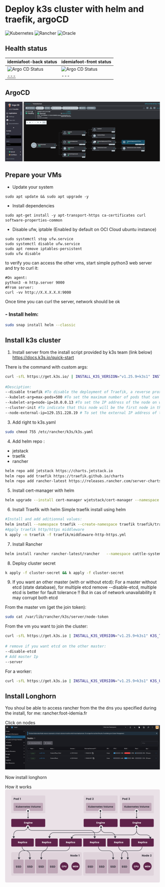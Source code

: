 # Deploy k3s cluster with helm and traefik, argoCD
![Kubernetes](https://img.shields.io/badge/kubernetes-%23326ce5.svg?style=for-the-badge&logo=kubernetes&logoColor=white) ![Rancher](https://img.shields.io/badge/rancher-%230075A8.svg?style=for-the-badge&logo=rancher&logoColor=white) ![Oracle](https://img.shields.io/badge/Oracle-F80000?style=for-the-badge&logo=oracle&logoColor=white)

## Health status
| idemiafoot-back status | idemiafoot-front status |
| --- | --- |
| ![Argo CD Status](https://argocd.dev.foot-idemia.fr/api/badge?name=idemiafoot-front) | ![Argo CD Status](https://argocd.dev.foot-idemia.fr/api/badge?name=idemiafoot-back) |
| [---](https://dev.foot-idemia.fr/) | --- |




## ArgoCD 
![Rancher](/assets/argocd1.png)

## Prepare your VMs

-   Update your system
```shell
sudo apt update && sudo apt upgrade -y
```
-   Install dependencies
```shell
sudo apt-get install -y apt-transport-https ca-certificates curl software-properties-common

```
- Disable ufw, iptable (Enabled by default on OCI Cloud ubuntu instance)
```shell
sudo systemctl stop ufw.service 
sudo systemctl disable ufw.service 
sudo apt remove iptables-persistent
sudo ufw disable
```
to verify you can access the other vms, start simple python3 web server and try to curl it:
```shell
#On agent:
python3 -m http.server 9000
#From server:
curl -vv http://X.X.X.X.X:9000
```
Once time you can curl the server, network should be ok
### - Install helm: 
```bash
sudo snap install helm --classic
```

## Install k3s cluster

1. Install server from the install script provided by k3s team (link below)
https://docs.k3s.io/quick-start

There is the command with custom args: 
```bash
curl -sfL https://get.k3s.io/ | INSTALL_K3S_VERSION="v1.25.9+k3s1" INSTALL_K3S_EXEC="server --disable traefik --kubelet-arg=max-pods=500 --kubelet-arg=node-ip=10.0.0.13 --cluster-init --node-external-ip=129.151.228.19" sh

#Desciption:
--disable traefik #To disable the deployment of Traefik, a reverse proxy/load balancer.
--kubelet-arg=max-pods=500 #To set the maximum number of pods that can be created on the node to 500.
--kubelet-arg=node-ip=10.0.0.13 #To set the IP address of the node on which the Kubelet is running.
--cluster-init #To indicate that this node will be the first node in the cluster, and it should initialize a new cluster.
--node-external-ip=129.151.228.19 # To set the external IP address of the node.

```

3. Add right to k3s.yaml
```bash
sudo chmod 755 /etc/rancher/k3s/k3s.yaml
```

4. Add helm repo :
- jetstack
- traefik
- rancher
```bash
helm repo add jetstack https://charts.jetstack.io
helm repo add traefik https://traefik.github.io/charts
helm repo add rancher-latest https://releases.rancher.com/server-charts/latest
```

5. Install cert-manager with helm
```bash
helm upgrade --install cert-manager wjetstack/cert-manager --namespace cert-manager --create-namespace --set installCRDs=true --set 'extraArgs={--acme-http01-solver-nameservers=10.43.0.93:53}' --set podDnsPolicy=None --set podDnsConfig.nameservers={'10.43.0.93}'
```
6. Install Traefik with helm
Simple traefik install using helm 
```bash
#Install and add aditionnal values:
helm install --namespace traefik --create-namespace traefik traefik/traefik --values=traefik/values.yml
#Apply traefik http/https middleware
k apply -n traefik -f traefik/middleware-http-https.yml
```

7. Install Rancher
```bash
helm install rancher rancher-latest/rancher   --namespace cattle-system  --create-namespace  --set hostname=rancher.foot-idemia.fr  --set replicas=1   --set ingress.tls.source=letsEncrypt   --set letsEncrypt.email=loic.verniere@icloud.com   --set letsEncrypt.ingress.class=traefik   --set global.cattle.psp.enabled=false
```
8. Deploy cluster secret
```bash
k apply -f cluster-secret && k apply -f cluster-secret 
```
9. If you want an other master (with or without etcd):
For a master without etcd (state database), for multiple etcd remove --disable-etcd, multiple etcd is better for fault tolerance !! But in cas of network unavailability it may corrupt both etcd

From the master vm (get the join token):
```bash
sudo cat /var/lib/rancher/k3s/server/node-token
```

From the vm you want to join the cluster:
```bash
curl -sfL https://get.k3s.io | INSTALL_K3S_VERSION="v1.25.9+k3s1" K3S_TOKEN=TOKEN sh -s - server --disable traefik --disable-etcd --kubelet-arg=max-pods=500 --server https://10.0.0.13:6443

# remove if you want etcd on the other master:
--disable-etcd
# Add master Ip
--server 
```

For a worker:
```bash
curl -sfL https://get.k3s.io | INSTALL_K3S_VERSION="v1.25.9+k3s1" K3S_URL=https://<SERVER IP TO JOIN>:6443 INSTALL_K3S_EXEC="--kubelet-arg=max-pods=500" K3S_TOKEN=TOKEN sh -
```

## Install Longhorn

You shoul be able to access rancher from the the dns you specified during the install, for me: rancher.foot-idemia.fr

Click on nodes
![Rancher](/assets/rancher.png)

Now install longhorn

How it works
![longhorn](/assets/how-longhorn-works.svg)


